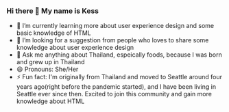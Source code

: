 ### Hi there 👋 My name is Kess

 
- 🌱 I’m currently learning more about user experience design and some basic knowledge of HTML
- 🤔 I’m looking for a suggestion from people who loves to share some knowledge about user experience design
- 💬 Ask me anything about Thailand, espeically foods, because I was born and grew up in Thailand
- 😄 Pronouns: She/Her
- ⚡ Fun fact: I'm originally from Thailand and moved to Seattle around four years ago(right before the pandemic started), and I have been living in Seattle ever since then.
Excited to join this community and gain more knowledge about HTML
